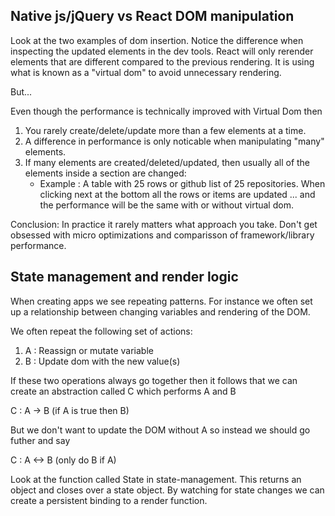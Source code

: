## Native js/jQuery vs React DOM manipulation

Look at the two examples of dom insertion. Notice the difference when inspecting the updated elements in the dev tools. React will only rerender elements that are different compared to the previous rendering.
It is using what is known as a "virtual dom" to avoid unnecessary rendering.

But...

Even though the performance is technically improved with Virtual Dom then

1. You rarely create/delete/update more than a few elements at a time.
2. A difference in performance is only noticable when manipulating "many" elements.
3. If many elements are created/deleted/updated, then usually all of the elements inside a section are changed:
    * Example : A table with 25 rows or github list of 25 repositories. When clicking next at the bottom all the rows or items are updated ... and the performance will be the same with or without virtual dom.

Conclusion:
In practice it rarely matters what approach you take. Don't get obsessed with micro optimizations and comparisson of framework/library performance.

## State management and render logic

When creating apps we see repeating patterns. For instance we often set up a relationship between changing variables and rendering of the DOM.

We often repeat the following set of actions:

1. A : Reassign or mutate variable
2. B : Update dom with the new value(s)

If these two operations always go together then it follows that we can create an abstraction called C which performs A and B

C : A -> B (if A is true then B)

But we don't want to update the DOM without A so instead we should go futher and say

C : A <-> B (only do B if A)

Look at the function called State in state-management. This returns an object and closes over a state object. By watching for state changes we can create a persistent binding to a render function.